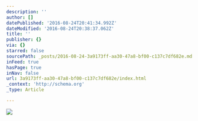 ```yaml
---
description: ''
author: []
datePublished: '2016-08-24T20:41:34.992Z'
dateModified: '2016-08-24T20:38:37.062Z'
title: ''
publisher: {}
via: {}
starred: false
sourcePath: _posts/2016-08-24-3a9173ff-aa30-47a8-bf00-c137c7df682e.md
inFeed: true
hasPage: true
inNav: false
url: 3a9173ff-aa30-47a8-bf00-c137c7df682e/index.html
_context: 'http://schema.org'
_type: Article

---
```

![](https://the-grid-user-content.s3-us-west-2.amazonaws.com/df115128-d22a-455b-b4f2-858c9bc7b1ad.jpg)